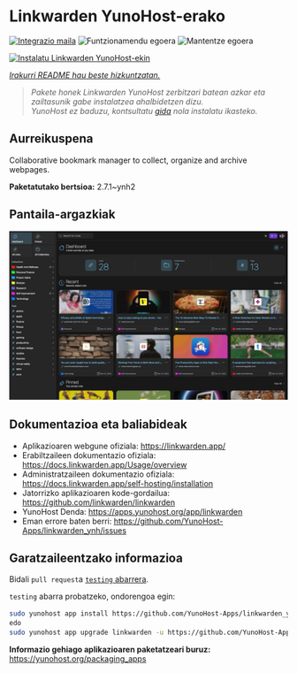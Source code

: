 <!--
Ohart ongi: README hau automatikoki sortu da <https://github.com/YunoHost/apps/tree/master/tools/readme_generator>ri esker
EZ editatu eskuz.
-->

# Linkwarden YunoHost-erako

[![Integrazio maila](https://dash.yunohost.org/integration/linkwarden.svg)](https://ci-apps.yunohost.org/ci/apps/linkwarden/) ![Funtzionamendu egoera](https://ci-apps.yunohost.org/ci/badges/linkwarden.status.svg) ![Mantentze egoera](https://ci-apps.yunohost.org/ci/badges/linkwarden.maintain.svg)

[![Instalatu Linkwarden YunoHost-ekin](https://install-app.yunohost.org/install-with-yunohost.svg)](https://install-app.yunohost.org/?app=linkwarden)

*[Irakurri README hau beste hizkuntzatan.](./ALL_README.md)*

> *Pakete honek Linkwarden YunoHost zerbitzari batean azkar eta zailtasunik gabe instalatzea ahalbidetzen dizu.*  
> *YunoHost ez baduzu, kontsultatu [gida](https://yunohost.org/install) nola instalatu ikasteko.*

## Aurreikuspena

Collaborative bookmark manager to collect, organize and archive webpages.


**Paketatutako bertsioa:** 2.7.1~ynh2

## Pantaila-argazkiak

![Linkwarden(r)en pantaila-argazkia](./doc/screenshots/dashboard.jpg)

## Dokumentazioa eta baliabideak

- Aplikazioaren webgune ofiziala: <https://linkwarden.app/>
- Erabiltzaileen dokumentazio ofiziala: <https://docs.linkwarden.app/Usage/overview>
- Administratzaileen dokumentazio ofiziala: <https://docs.linkwarden.app/self-hosting/installation>
- Jatorrizko aplikazioaren kode-gordailua: <https://github.com/linkwarden/linkwarden>
- YunoHost Denda: <https://apps.yunohost.org/app/linkwarden>
- Eman errore baten berri: <https://github.com/YunoHost-Apps/linkwarden_ynh/issues>

## Garatzaileentzako informazioa

Bidali `pull request`a [`testing` abarrera](https://github.com/YunoHost-Apps/linkwarden_ynh/tree/testing).

`testing` abarra probatzeko, ondorengoa egin:

```bash
sudo yunohost app install https://github.com/YunoHost-Apps/linkwarden_ynh/tree/testing --debug
edo
sudo yunohost app upgrade linkwarden -u https://github.com/YunoHost-Apps/linkwarden_ynh/tree/testing --debug
```

**Informazio gehiago aplikazioaren paketatzeari buruz:** <https://yunohost.org/packaging_apps>
